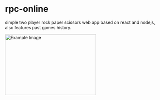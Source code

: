 # rpc-online
simple two player rock paper scissors web app based on react and nodejs, also features past games history.

<img src="https://github.com/user-attachments/assets/6ca890ab-2702-45c7-a79c-3678d825d417" alt="Example Image" width="300" height="200">


